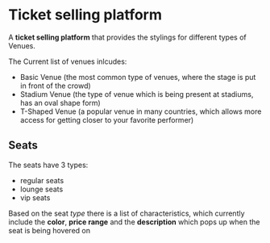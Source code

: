 # Ticket selling platform

A **ticket selling platform** that provides the stylings for different types of Venues.

The Current list of venues inlcudes:

- Basic Venue (the most common type of venues, where the stage is put in front of the crowd)
- Stadium Venue (the type of venue which is being present at stadiums, has an oval shape form)
- T-Shaped Venue (a popular venue in many countries, which allows more access for getting closer to your favorite performer)

## Seats

The seats have 3 types:

- regular seats
- lounge seats
- vip seats

Based on the seat _type_ there is a list of characteristics, which currently include the **color**, **price range** and
the **description** which pops up when the seat is being hovered on
